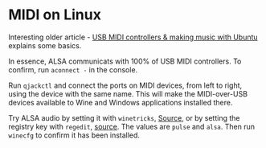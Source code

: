 # MIDI on Linux

Interesting older article - [USB MIDI controllers & making music with Ubuntu](https://rafalcieslak.wordpress.com/2012/08/29/usb-midi-controllers-and-making-music-with-ubuntu/) explains some basics.

In essence, ALSA communicats with 100% of USB MIDI controllers. To confirm, run `aconnect -` in the console.

Run `qjackctl` and connect the ports on MIDI devices, from left to right, using the device with the same name. This will make the MIDI-over-USB devices available to Wine and Windows applications installed there.

Try ALSA audio by setting it with `winetricks`, [Source](https://askubuntu.com/questions/77210/how-to-change-the-default-audio-in-wine-to-alsa-only), or by setting the registry key with `regedit`, [source](https://askubuntu.com/questions/77210/how-to-change-the-default-audio-in-wine-to-alsa-only).
The values are `pulse` and `alsa`.
Then run `winecfg` to confirm it has been installed.
